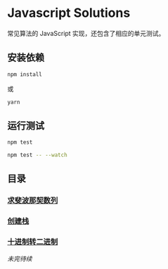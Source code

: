 # Javascript Solutions

常见算法的 JavaScript 实现，还包含了相应的单元测试。

## 安装依赖

```bash
npm install
```

或

```bash
yarn
```

## 运行测试

```bash
npm test

npm test -- --watch
```

## 目录

### [求斐波那契数列](https://github.com/lewis617/javascript-solutions/blob/master/src/fibonacci.js)
### [创建栈](https://github.com/lewis617/javascript-solutions/blob/master/src/Stack.js)
### [十进制转二进制](https://github.com/lewis617/javascript-solutions/blob/master/src/divideBy2.js)

*未完待续*
